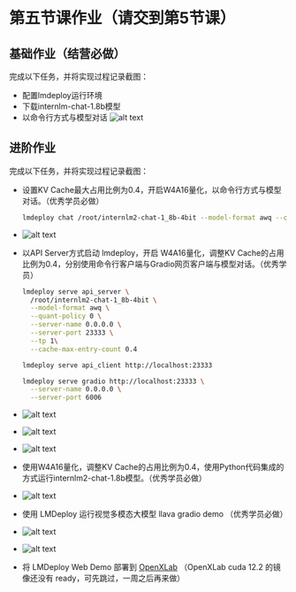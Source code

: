 # 第五节课作业（请交到第5节课）

## 基础作业（结营必做）
完成以下任务，并将实现过程记录截图：
- 配置lmdeploy运行环境
- 下载internlm-chat-1.8b模型
- 以命令行方式与模型对话
  ![alt text](https://github.com/jabberwockyang/InternLMhomework/blob/main/pic/60461713024519_.pic.jpg?raw=true)
## 进阶作业

完成以下任务，并将实现过程记录截图：
- 设置KV Cache最大占用比例为0.4，开启W4A16量化，以命令行方式与模型对话。（优秀学员必做）
  ```bash
  lmdeploy chat /root/internlm2-chat-1_8b-4bit --model-format awq --cache-max-entry-count 0.4
  ```
-  ![alt text](https://github.com/jabberwockyang/InternLMhomework/blob/main/pic/60471713024726_.pic.jpg?raw=true)
- 以API Server方式启动 lmdeploy，开启 W4A16量化，调整KV Cache的占用比例为0.4，分别使用命令行客户端与Gradio网页客户端与模型对话。（优秀学员）

  ```bash
  lmdeploy serve api_server \
    /root/internlm2-chat-1_8b-4bit \
    --model-format awq \
    --quant-policy 0 \
    --server-name 0.0.0.0 \
    --server-port 23333 \
    --tp 1\
    --cache-max-entry-count 0.4
  ```

  ```bash
  lmdeploy serve api_client http://localhost:23333
  ```

  ```bash
  lmdeploy serve gradio http://localhost:23333 \
    --server-name 0.0.0.0 \
    --server-port 6006
  ```
-  ![alt text](https://github.com/jabberwockyang/InternLMhomework/blob/main/pic/60501713025326_.pic.jpg?raw=true)
-  ![alt text](https://github.com/jabberwockyang/InternLMhomework/blob/main/pic/60511713025419_.pic.jpg?raw=true)
-  ![alt text](https://github.com/jabberwockyang/InternLMhomework/blob/main/pic/60521713025448_.pic.jpg?raw=true)
- 使用W4A16量化，调整KV Cache的占用比例为0.4，使用Python代码集成的方式运行internlm2-chat-1.8b模型。（优秀学员必做）
-  ![alt text](https://github.com/jabberwockyang/InternLMhomework/blob/main/pic/60551713066427_.pic.jpg?raw=true)
- 使用 LMDeploy 运行视觉多模态大模型 llava gradio demo （优秀学员必做）
-  ![alt text](https://github.com/jabberwockyang/InternLMhomework/blob/main/pic/60561713070271_.pic.jpg?raw=true)
-  ![alt text](https://github.com/jabberwockyang/InternLMhomework/blob/main/pic/60571713070654_.pic.jpg?raw=true)
- 将 LMDeploy Web Demo 部署到 [OpenXLab](../tools/openxlab-deploy/) （OpenXLab cuda 12.2 的镜像还没有 ready，可先跳过，一周之后再来做）
